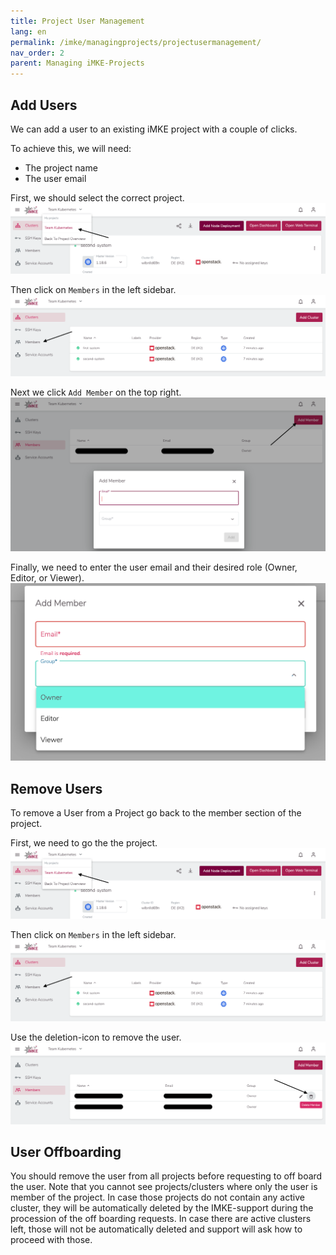 ```yaml
---
title: Project User Management
lang: en
permalink: /imke/managingprojects/projectusermanagement/
nav_order: 2
parent: Managing iMKE-Projects
---
```


## Add Users

We can add a user to an existing iMKE project with a couple of clicks.

To achieve this, we will need:

* The project name
* The user email

First, we should select the correct project.
![Get the Project](photo1.png)

Then click on `Members` in the left sidebar.
![Member](photo2.png)

Next we click `Add Member` on the top right.
![Add New member](photo3.png)

Finally, we need to enter the user email and their desired role (Owner, Editor, or Viewer).
![Add Member Role](photo4.png)

## Remove Users

To remove a User from a Project go back to the member section of the project.

First, we need to go the the project.
![Get the Project](photo1.png)

Then click on `Members` in the left sidebar.
![Member](photo2.png)

Use the deletion-icon to remove the user.
![RemoveMember](remove-user.png)

## User Offboarding

You should remove the user from all projects before requesting to off board the user.
Note that you cannot see projects/clusters where only the user is member of the project. In case those projects do not contain any active cluster, they will be automatically deleted by the IMKE-support during the procession of the off boarding requests. In case there are active clusters left, those will not be automatically deleted and support will ask how to proceed with those.
